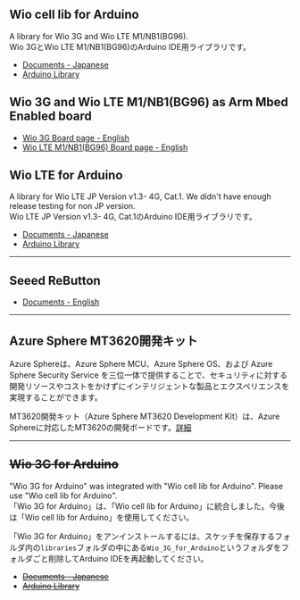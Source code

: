 ## Wio cell lib for Arduino

A library for Wio 3G and Wio LTE M1/NB1(BG96).  
Wio 3GとWio LTE M1/NB1(BG96)のArduino IDE用ライブラリです。

* [Documents - Japanese](Wio_cell_lib_for_Arduino/home-ja.md)
* [Arduino Library](https://github.com/SeeedJP/Wio_cell_lib_for_Arduino)

## Wio 3G and Wio LTE M1/NB1(BG96) as Arm Mbed Enabled board

* [Wio 3G Board page - English](https://os.mbed.com/platforms/Seeed-Wio-3G/)
* [Wio LTE M1/NB1(BG96) Board page - English](https://os.mbed.com/platforms/Seeed-Wio-BG96/)

## Wio LTE for Arduino

A library for Wio LTE JP Version v1.3- 4G, Cat.1. We didn't have enough release testing for non JP version.  
Wio LTE JP Version v1.3- 4G, Cat.1のArduino IDE用ライブラリです。

* [Documents - Japanese](Wio_LTE_for_Arduino/Home-ja.md)
* [Arduino Library](https://github.com/SeeedJP/WioLTEforArduino)

---

## Seeed ReButton

* [Documents - English](https://seeedjp.github.io/ReButton/)

---

## Azure Sphere MT3620開発キット

Azure Sphereは、Azure Sphere MCU、Azure Sphere OS、および Azure Sphere Security Service を三位一体で提供することで、セキュリティに対する開発リソースやコストをかけずにインテリジェントな製品とエクスペリエンスを実現することができます。

MT3620開発キット（Azure Sphere MT3620 Development Kit）は、Azure Sphereに対応したMT3620の開発ボードです。[詳細](MT3620/readme.md)

---

## ~~Wio 3G for Arduino~~
"Wio 3G for Arduino" was integrated with "Wio cell lib for Arduino". Please use "Wio cell lib for Arduino".  
「Wio 3G for Arduino」は、「Wio cell lib for Arduino」に統合しました。今後は「Wio cell lib for Arduino」を使用してください。

「Wio 3G for Arduino」をアンインストールするには、スケッチを保存するフォルダ内の`libraries`フォルダの中にある`Wio_3G_for_Arduino`というフォルダをフォルダごと削除してArduino IDEを再起動してください。

* ~~[Documents - Japanese](Wio_3G_for_Arduino/home-ja.md)~~
* ~~[Arduino Library](https://github.com/SeeedJP/Wio_3G_for_Arduino)~~
